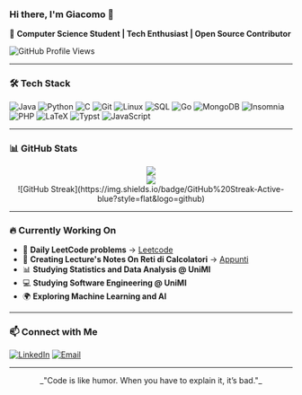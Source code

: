 ### Hi there, I'm Giacomo 👋

🚀 **Computer Science Student | Tech Enthusiast | Open Source Contributor**

![GitHub Profile Views](https://komarev.com/ghpvc/?username=comitanigiacomo&color=blue&style=flat)

---

### 🛠️ Tech Stack

![Java](https://img.shields.io/badge/Java-%23ED8B00.svg?style=flat&logo=java&logoColor=white)
![Python](https://img.shields.io/badge/Python-%233776AB.svg?style=flat&logo=python&logoColor=white)
![C](https://img.shields.io/badge/C-%2300599C.svg?style=flat&logo=c&logoColor=white)
![Git](https://img.shields.io/badge/Git-%23F05033.svg?style=flat&logo=git&logoColor=white)
![Linux](https://img.shields.io/badge/Linux-%23FCC624.svg?style=flat&logo=linux&logoColor=black)
![SQL](https://img.shields.io/badge/SQL-%2300A4DB.svg?style=flat&logo=mysql&logoColor=white)
![Go](https://img.shields.io/badge/Go-%2300ADD8.svg?style=flat&logo=go&logoColor=white)
![MongoDB](https://img.shields.io/badge/MongoDB-%2347A248.svg?style=flat&logo=mongodb&logoColor=white)
![Insomnia](https://img.shields.io/badge/Insomnia-%232F4254.svg?style=flat&logo=insomnia&logoColor=white)
![PHP](https://img.shields.io/badge/PHP-%23777BB4.svg?style=flat&logo=php&logoColor=white)
![LaTeX](https://img.shields.io/badge/LaTeX-%23008080.svg?style=flat&logo=latex&logoColor=white)
![Typst](https://img.shields.io/badge/Typst-%23000000.svg?style=flat&logo=typst&logoColor=white)
![JavaScript](https://img.shields.io/badge/JavaScript-%23F7DF1E.svg?style=flat&logo=javascript&logoColor=black)

---

### 📊 GitHub Stats

<p align="center">
  <img src="https://github-readme-stats.vercel.app/api?username=comitanigiacomo&show_icons=true&theme=transparent&height=250" />
  <br>
  <img src="https://github-readme-stats.vercel.app/api/top-langs/?username=comitanigiacomo&layout=compact&theme=transparent&height=250" />
  <br>
  ![GitHub Streak](https://img.shields.io/badge/GitHub%20Streak-Active-blue?style=flat&logo=github)
</p>

---

### 🔥 Currently Working On

- 🎯 **Daily LeetCode problems** → [Leetcode](https://github.com/comitanigiacomo/leetcode)
- 📖 **Creating Lecture's Notes On Reti di Calcolatori** → [Appunti](https://github.com/comitanigiacomo/Reti_di_calcolatori)
- 📊 **Studying Statistics and Data Analysis @ UniMI**
- 💻 **Studying Software Engineering @ UniMI**
- 🌍 **Exploring Machine Learning and AI**

---

### 📫 Connect with Me

[![LinkedIn](https://img.shields.io/badge/LinkedIn-%230077B5.svg?style=flat&logo=linkedin&logoColor=white)](https://www.linkedin.com/in/giacomo-comitani-249384326)
[![Email](https://img.shields.io/badge/Email-D14836?style=flat&logo=gmail&logoColor=white)](mailto:comitanigiacomo@example.com)

---

<p align="center">
  _"Code is like humor. When you have to explain it, it’s bad."_
</p>
